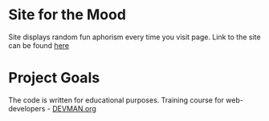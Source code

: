 # Site for the Mood

Site displays random fun aphorism every time you visit page. Link to the site can be found [here](https://ruslan-k.github.io/20_mood/index.html)

# Project Goals

The code is written for educational purposes. Training course for web-developers - [DEVMAN.org](https://devman.org)
